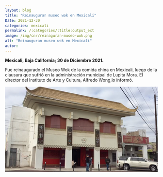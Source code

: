 ```yaml
---
layout: blog
title: "Reinauguran museo wok en Mexicali"
Date: 2021-12-30
categories: mexicali
permalink: /:categories/:title:output_ext
image: /img/cnr/reinaguran-museo-wok.png
alt: "Reinauguran museo wok en Mexicali"
autor:
---
```


**Mexicali, Baja California; 30 de Diciembre 2021.** 

Fue reinaugurado el Museo Wok de la comida china en Mexicali, luego de la clausura que sufrió en la administración municipal de Lupita Mora. El director del Instituto de Arte y Cultura, Alfredo Wong,lo informó.

<div id="carouselExampleSlidesOnly" class="carousel slide" data-ride="carousel">
  <div class="carousel-inner">
    <div class="carousel-item active">
       <img class="d-block w-100" src="/img/cnr/reinaguran-museo-wok.png" loading="lazy"  alt="Reinauguran museo wok en Mexicali">
    </div>
  </div>
</div>